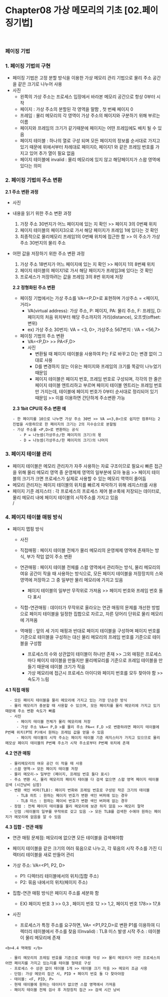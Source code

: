 # Chapter08 가상 메모리의 기초 [02.페이징기법] 

<br>

### 페이징 기법 

<h3>1.  페이징 기법의 구현 </h3>
   
   - 페이징 기법은 고정 분할 방식을 이용한 가상 메모리 관리 기법으로 물리 주소 공간을 같은 크기로 나누어 사용
   - 사진
      - 왼쪽의 가상 주소는 프로세스 입장에서 바라본 메모리 공간으로 항상 0부터 시작 
      - 페이지 : 가상 주소의 분할된 각 영역을 말함 , 첫 번째 페이지 0 
      - 프레임 : 물리 메모리의 각 영역이 가상 주소의 페이지와 구분하기 위해 부르는 이름 
       - 페이지와 프레임의 크기가 같기때문에 페이지는 어떤 프레임에도 배치 될 수 있음
      - 페이지 테이블 : 하나의 열로 구성 되며 모든 페이지의 정보를 순서대로 가지고 있기 때문에 위에서부터 차례대로 페이지0, 페이지1 와 같은 프레임 번호를 가지고 있어 추가 열이 필요 없음
      - 페이지 테이블에 invalid : 물리 메모리에 있지 않고 해당페이지가 스왑 영역에 있다는 의미


<h3>2.  페이징 기법의 주소 변환</h3>
   <b>2.1 주소 변환 과정</b>
      
   - 사진

   - 내용을 읽기 위한 주소 변환 과정
      1. 가장 주소 30번지가 어느 페이지에 있는 지 확인 >> 페이지 3의 0번째 위치
      2. 페이지 테이블의 페이지3으로 가서 해당 페이지가 프레임 1에 있다는 것 확인
      3. 최종적으로 물리메모리 프레임1의 0번째 위치에 접근한 함 >> 이 주소가  가상 주소 30번지의 물리 주소
   - 어떤 값을 저장하기 위한 주소 변환 과정
      1. 가상 주소 18번지가 어느 페이지에 있는 지 확인 >> 페이지 1의 8번째 위치
      2. 페이지 테이블의 페이지1로 가서 해당 페이지가 프레임3에 있다는 것 확인
      3. 프로세스가 저장하려는 값을 프레임 3의 8번 위치에 저장

     <b>2.2 정형화된 주소 변환</b> 
      
      - 페이징 기법에서는 가상 주소를 VA=<P,D>로 표현하며 가상주소 = <페이지, 거리>
         - VA(virtual address): 가상 주소, P: 페이지, PA: 물리 주소, F: 프레임, D: 페이지의 처음 위치부터 해당 주소까지의 거리(distance), 오프셋(offset: 변위)
         - ex) 가상 주소 30번지: VA = <3, 0>, 가상주소 567번지 : VA = <56,7>
      - 페이징 기법의 주소 변환 
         - VA=<P,D> >> PA<F,D>
         - 사진
            - 변환될 때 페이지 테이블을 사용하여 P는 F로 바꾸고 D는 변경 없이 그대로 사용
            - D를 변경하지 않는 이유는 페이지와 프레임의 크기를 똑같이 나누었기 때문임
            - 페이지 테이블은 페이지 번호, 프레임 번호로 구성되며, 각각의 한 줄은 페이지 테이블 엔트리하고 부르며 페이지 테이블 엔트리는 프레임 번호만 가지는데, 테이블에 페이지 번호가 0부터 순서대로 정리되어 있기 때문임 >> 이를 이용하면 간단하게 주소변환 가능

      <b>2.3 1bit CPU의 주소 변환 예</b>
         
         - 한 페이지를 10으로 나누면 가상 주소 30번 >> VA =<3,0>으로 쉽지만 컴퓨터는 2진법을 사용하므로 한 페이지의 크기는 2의 지수승으로 분할됨
         - 가상 주소를 <P,D>로 변환하는 공식
            - P = 나눗셈(가상주소/한 페이지의 크기)의 몫 
            - D = 나눗셈(가상주소/한 페이지의 크기)의 나머지

<h3>3.  페이지 테이블 관리</h3>

   - 페이지 테이블은 메모리 관리자가 자주 사용하는 자료 구조이므로 필요시 빠른 접근을 위해 물리 메모리 영역 중 운영체제 영역의 일부분에 모아 놓음 >> 페이지 테이블의 크기가 크면 프로세스가 실제로 사용할 수 있는 메모리 역역이 줄어듬
   - 메모리 관리자는 페이지 테이블의 위치를 빠르게 파악하기 위해 레지스터를 사용 
   - 페이지 기준 레지스터 : 각 프로세스의 프로세스 제어 블ㄹ록에 저장되는 데이터로, 물리 메모리 내에 페이지 테이블의 시작주소를 가지고 있음  
/

<h3>4.  페이지 테이블 매핑 방식</h3>  

   - 페이지 맵핑 방식

      - 사진
      
      - 직접매핑 : 페이지 테이블 전체가 물리 메모리의 운영체제 영역에 존재하는 방식, 부가 작업 없이 주소 변환
      - 연관매핑 : 페이지 테이블 전체를 스왑 영역에서 관리하는 방식, 물리 메모리의 여유 공간이 작을 때 사용하는 방식으로, 모든 페이지 테이블을 저장장치의 스와 영역에 저장하고 그 중 일부만 물리 메모리에 가지고 있음
         - 페이지 테이블의 일부만 무작위로 가져옴 >> 페이지 번호와 프레임 번호 둘 다 표시 
      - 직합-연관매핑 : 데이터가 무작위로 올라오는 연관 매핑의 문제를 개선한 방법으로 페이지 테이블을 일정한 집합으로 자르고, 자른 덩어리 단위로 물리 메모리에 가져옴
      - 역매핑 : 앞의 세 가지 매핑과 반대로 페이지 테이블을 구성하며 페이지 번호를 기준으로 테이블을 구성하는 대신 물리 메모리의 프레임 번호를 기준으로 테이블을 구성함 
         - 프로세스의 수와 상관없이 테이블이 하나만 존재 >> 그외 매핑은 프로세스마다 페이지 테이블을 만들지만 물리메모리를 기준으로 프레임 테이블을 만들기 때문에 테이블 크기가 작음 
         - 가상 메모리에 접근시 프로세스 아이디와 페이지 번호를 모두 찾아야 함 >> 속도가 느림
   
   <b>4.1 직접 매핑</b>

      - 모든 페이지 테이블을 물리 메모리에 가지고 있는 가장 단순한 방식
      - 물리 메모리가 충분할 때 사용할 수 있으며, 모든 페이지를 물리 메모리에 가지고 있기 때문에 주소 변환 속도가 빠름 
      - 사진 
         - 페이지 테이블 전체가 물리 메모리에 저장 
         - 가상 주소 VA=< P,D >를 물리 주소 PA=< F,D >로 변환하려면 페이지 테이블에 P번째 위치(PTE P)에서 원하는 프레임 값을 얻을 수 있음
         - 페이지 테이블의 시작 주소는 페이지 테이블 기준 레지스터가 가지고 있으므로 물리 메모상 페이지 테이블의 P번째 주소가 시작 주소로부터 P번째 위치에 존재 
         
   <b>4.2 연관 매핑 </b>
      
      - 물리메모리의 여유 공간 이 작을 때 사용
      - 스왑 영역-> 모든 페이지 테이블 저장
      - 물리 메모리-> 일부만 (페이지, 프레임 번호 둘다 표시)
      - 주소 변환 시, 물리 메모리의 페이지 테이블 다 검색 없으면 스왑 영역 페이지 테이블 검색 (시간낭비 심함)
      - 변환 색인 버퍼(TLB): 페이지 번화와 프레임 번호로 구성된 작은 크기의 테이블
         - TLB 히트 : 원하는 페이지 번호가 변환 색인 버퍼에 있는 경우
         - TLB 미스 : 원하는 페이비 번호가 변환 색인 버퍼에 없는 경우
      - 장점 : 전체 페이지 테이블을 물리 메모리에 보관 하지 않음 >> 메모리 절약
      - 단점 :테이블의 일부를 무작위로 갖고 있음 -> 모든 TLB를 검색한 수에야 원하는 페이지가 메모리에 없음을 알 수 있음

   <b>4.3 집합 - 연관 매핑 </b>

   - 연관 매핑 문제점: 메모리에 없으면 모든 테이블을 검색해야함
   - 페이지 테이블을 같은 크기의 여러 묶음으로 나누고, 각 묶음의 시작 주소를 가진 디렉터리 테이블을 새로 만들어 관리 
   - 가상 주소: VA=<P1, P2, D>
      - P1: 디렉터리 테이블에서의 위치(집합 주소)
      - P2: 묶음 내에서의 위치(페이지 주소)

   - 집합-연관 매핑 방식은 페이지 주소를 세분화 함 
      - EX) 페이지 번호 3 >> 0,3 , 페이지 번호 12 >> 1,2, 페이지 번호 178>> 17,8

   - 사진
      - 프로세스가 특정 주소를 요구하면, VA= <P1,P2,D>로 변환
         P1를 이용하여 디렉터리 테이블에서 주소를 찾음
         I(Invalid) : TLB 미스 발생
         시작 주소 : 테이블이 물리 메모리에 존재 

    <b>4.4 역매핑 </b>

      - 물리 메모리의 프레임 번호를 기준으로 테이블 작성 >> 물리 메모리가 어떤 프로세스의 어떤 페이지를 가지고 있는지를 테이블 형태로 구성
      - 프로세스 수 상관 없이 테이블 1개 >> 테이블 크기 작음 >> 메모리 조금 사용
      - 단점: 가상 메모리 접근 시, PID + 페이지 번호 둘 다 찾아야함
      - 테이블: <F, PID, P>
      - 현재 테이블에 원하는 데이터가 없으면 스왑 영역에서 가져옴
      - 페이지 테이블 전체 검사 후 저장장치 접근 >> 검색 시간 낭비



``` 